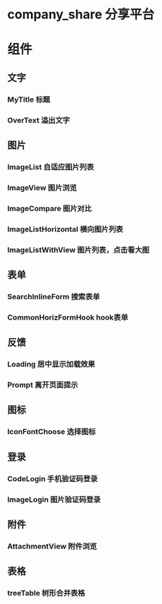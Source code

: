 # company_share 分享平台

# 组件

## 文字
### MyTitle 标题
### OverText 溢出文字

## 图片
### ImageList 自适应图片列表
### ImageView 图片浏览
### ImageCompare 图片对比
### ImageListHorizontal 横向图片列表
### ImageListWithView 图片列表，点击看大图

## 表单
### SearchInlineForm 搜索表单
### CommonHorizFormHook hook表单

## 反馈
### Loading 居中显示加载效果
### Prompt 离开页面提示

## 图标
### IconFontChoose 选择图标

## 登录
### CodeLogin 手机验证码登录
### ImageLogin 图片验证码登录

## 附件
### AttachmentView 附件浏览

## 表格
### treeTable 树形合并表格
